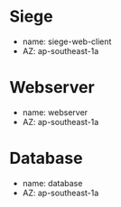 # Siege
- name: siege-web-client
- AZ: ap-southeast-1a


# Webserver
- name: webserver
- AZ: ap-southeast-1a

# Database
- name: database
- AZ: ap-southeast-1a
